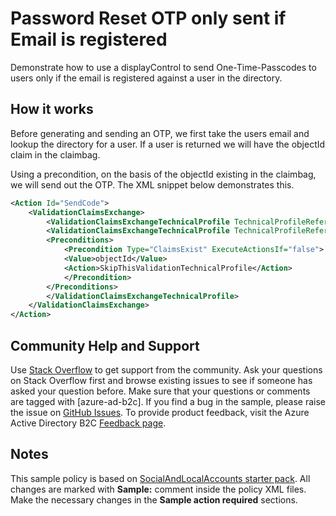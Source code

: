 # Password Reset OTP only sent if Email is registered

Demonstrate how to use a displayControl to send One-Time-Passcodes to users only if the email is registered against a user in the directory.

## How it works
Before generating and sending an OTP, we first take the users email and lookup the directory for a user. If a user is returned we will have the objectId claim in the claimbag. 

Using a precondition, on the basis of the objectId existing in the claimbag, we will send out the OTP. The XML snippet below demonstrates this.

```xml
<Action Id="SendCode">
    <ValidationClaimsExchange>
        <ValidationClaimsExchangeTechnicalProfile TechnicalProfileReferenceId="AAD-UserReadUsingEmailAddress-emailAddress" />
        <ValidationClaimsExchangeTechnicalProfile TechnicalProfileReferenceId="AadSspr-SendCode">
        <Preconditions>
            <Precondition Type="ClaimsExist" ExecuteActionsIf="false">
            <Value>objectId</Value>
            <Action>SkipThisValidationTechnicalProfile</Action>
            </Precondition>
        </Preconditions>
        </ValidationClaimsExchangeTechnicalProfile>
    </ValidationClaimsExchange>
</Action>
```


## Community Help and Support
Use [Stack Overflow](https://stackoverflow.com/questions/tagged/azure-ad-b2c) to get support from the community. Ask your questions on Stack Overflow first and browse existing issues to see if someone has asked your question before. Make sure that your questions or comments are tagged with [azure-ad-b2c].
If you find a bug in the sample, please raise the issue on [GitHub Issues](https://github.com/azure-ad-b2c/samples/issues).
To provide product feedback, visit the Azure Active Directory B2C [Feedback page](https://feedback.azure.com/forums/169401-azure-active-directory?category_id=160596).

## Notes
This sample policy is based on [SocialAndLocalAccounts starter pack](https://github.com/Azure-Samples/active-directory-b2c-custom-policy-starterpack/tree/master/SocialAndLocalAccounts). All changes are marked with **Sample:** comment inside the policy XML files. Make the necessary changes in the **Sample action required** sections. 

